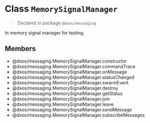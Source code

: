 # Class `MemorySignalManager`
> Declared in package `@dxos/messaging`

In memory signal manager for testing.

## Members
- @dxos/messaging.MemorySignalManager.constructor
- @dxos/messaging.MemorySignalManager.commandTrace
- @dxos/messaging.MemorySignalManager.onMessage
- @dxos/messaging.MemorySignalManager.statusChanged
- @dxos/messaging.MemorySignalManager.swarmEvent
- @dxos/messaging.MemorySignalManager.destroy
- @dxos/messaging.MemorySignalManager.getStatus
- @dxos/messaging.MemorySignalManager.join
- @dxos/messaging.MemorySignalManager.leave
- @dxos/messaging.MemorySignalManager.sendMessage
- @dxos/messaging.MemorySignalManager.subscribeMessages
